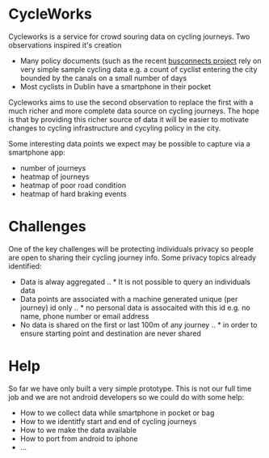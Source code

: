 # CycleWorks

Cycleworks is a service for crowd souring data on cycling journeys. Two observations inspired it's creation 
* Many policy documents (such as the recent [busconnects project](https://www.busconnects.ie/initiatives/core-bus-corridor-project/) rely on very simple sample cycling data e.g. a count of cyclist entering the city bounded by the canals on a small number of days 
* Most cyclists in Dublin have a smartphone in their pocket

Cycleworks aims to use the second observation to replace the first with a much richer and more complete data source on cycling journeys.
The hope is that by providing this richer source of data it will be easier to motivate changes to cycling infrastructure and cycyling policy in the city.

Some interesting data points we expect may be possible to capture via a smartphone app:
  * number of journeys
  * heatmap of journeys
  * heatmap of poor road condition
  * heatmap of hard braking events
  
# Challenges
One of the key challenges will be protecting individuals privacy so people are open to sharing their cycling journey info.
Some privacy topics already identified:
* Data is alway aggregated
.. * It is not possible to query an individuals data
* Data points are associated with a machine generated unique (per journey) id only
.. * no personal data is assocaited with this id e.g. no name, phone number or email address
* No data is shared on the first or last 100m of any journey
.. * in order to ensure starting point and destination are never shared
  
  
# Help
So far we have only built a very simple prototype. This is not our full time job and we are not android developers so we could do with some help:
* How to we collect data while smartphone in pocket or bag
* How to we identitfy start and end of cycling journeys
* How to we make the data available
* How to port from android to iphone
* ...
